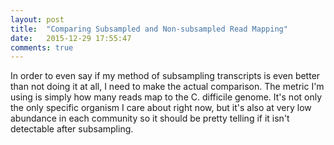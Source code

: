 ```yaml
---
layout: post
title:  "Comparing Subsampled and Non-subsampled Read Mapping"
date:   2015-12-29 17:55:47
comments: true
---
```



In order to even say if my method of subsampling transcripts is even better than not doing it at all, 
I need to make the actual comparison.  The metric I'm using is simply how many reads map to the C. difficile 
genome.  It's not only the only specific organism I care about right now, but it's also at very low 
abundance in each community so it should be pretty telling if it isn't detectable after subsampling.






